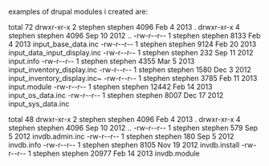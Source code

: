 

examples of drupal modules i created are:

total 72
drwxr-xr-x 2 stephen stephen  4096 Feb  4  2013 .
drwxr-xr-x 4 stephen stephen  4096 Sep 10  2012 ..
-rw-r--r-- 1 stephen stephen  8133 Feb  4  2013 input_base_data.inc
-rw-r--r-- 1 stephen stephen  9124 Feb 20  2013 input_data_input_display.inc
-rw-r--r-- 1 stephen stephen   232 Sep 11  2012 input.info
-rw-r--r-- 1 stephen stephen  4355 Mar  5  2013 input_inventory_display.inc
-rw-r--r-- 1 stephen stephen  1580 Dec  3  2012 input_inventory_display.inc~
-rw-r--r-- 1 stephen stephen  3785 Feb 11  2013 input.module
-rw-r--r-- 1 stephen stephen 12442 Feb 14  2013 input_os_data.inc
-rw-r--r-- 1 stephen stephen  8007 Dec 17  2012 input_sys_data.inc

total 48
drwxr-xr-x 2 stephen stephen  4096 Feb  4  2013 .
drwxr-xr-x 4 stephen stephen  4096 Sep 10  2012 ..
-rw-r--r-- 1 stephen stephen   579 Sep  5  2012 invdb.admin.inc
-rw-r--r-- 1 stephen stephen   180 Sep  5  2012 invdb.info
-rw-r--r-- 1 stephen stephen  8105 Nov 19  2012 invdb.install
-rw-r--r-- 1 stephen stephen 20977 Feb 14  2013 invdb.module
